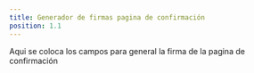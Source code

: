 ```yaml
---
title: Generador de firmas pagina de confirmación
position: 1.1
---
```


Aqui se coloca los campos para general la firma de la pagina de confirmación
